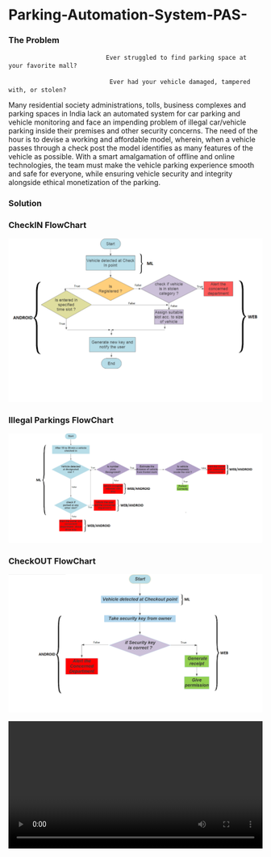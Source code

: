 # Parking-Automation-System-PAS-
###                                                     The Problem

                               Ever struggled to find parking space at your favorite mall? 

                                Ever had your vehicle damaged, tampered with, or stolen?

Many residential society administrations, tolls, business complexes and parking spaces in India lack an automated system for car parking and vehicle monitoring and face an impending problem of illegal car/vehicle parking inside their premises and other security concerns. The need of the hour is to devise a working and affordable model, wherein, when a vehicle passes through a check post the model identifies as many features of the vehicle as possible. With a smart amalgamation of offline and online technologies, the team must make the vehicle parking experience smooth and safe for everyone, while ensuring vehicle security and integrity alongside ethical monetization of the parking.

### Solution
###                                                 CheckIN FlowChart

![](FlowChart/image7.png)

###                                                Illegal Parkings FlowChart

![](FlowChart/image6.png)

###                                                 CheckOUT FlowChart

![](FlowChart/image5.png)

<div class="myvideo">
   <video  style="display:block; width:100%; height:auto;" autoplay controls loop="loop">
       <source src="{{ site.baseurl }}/DemoVideo/media1.wmv" type="video/wmv" />
   </video>
</div>
